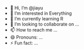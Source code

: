 - 👋 Hi, I’m @jiayu
- 👀 I’m interested in Everything
- 🌱 I’m currently learning R
- 💞️ I’m looking to collaborate on ...
- 📫 How to reach me ...
- 😄 Pronouns: ...
- ⚡ Fun fact: ...

<!---
jiayuyu1204/jiayuyu1204 is a ✨ special ✨ repository because its `README.md` (this file) appears on your GitHub profile.
You can click the Preview link to take a look at your changes.
--->

